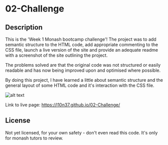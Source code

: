 
# 02-Challenge

## Description

This is the 'Week 1 Monash bootcamp challenge'!
The project was to add semantic structure to the HTML code, add appropriate commenting to the
CSS file, launch a live version of the site and provide an adequate readme with a screenshot of the site outlining the project.

The problems solved are that the original code was not structured or easily readable and has 
now being improved upon and optimised where possible.

By doing this project, I have learned a little about semantic structure and the general layout
of some HTML code and it's interaction with the CSS file.


![alt text](assets/images/Screenshot.png)

        
Link to live page: https://l10n37.github.io/02-Challenge/
## License

Not yet licensed, for your own safety - don't even read this code. It's only for monash tutors to review.